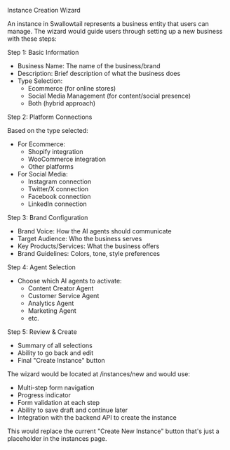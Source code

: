  Instance Creation Wizard

  An instance in Swallowtail represents a business
  entity that users can manage. The wizard would
  guide users through setting up a new business
  with these steps:

  Step 1: Basic Information

  - Business Name: The name of the business/brand
  - Description: Brief description of what the
  business does
  - Type Selection:
    - Ecommerce (for online stores)
    - Social Media Management (for content/social
  presence)
    - Both (hybrid approach)

  Step 2: Platform Connections

  Based on the type selected:
  - For Ecommerce:
    - Shopify integration
    - WooCommerce integration
    - Other platforms
  - For Social Media:
    - Instagram connection
    - Twitter/X connection
    - Facebook connection
    - LinkedIn connection

  Step 3: Brand Configuration

  - Brand Voice: How the AI agents should
  communicate
  - Target Audience: Who the business serves
  - Key Products/Services: What the business offers
  - Brand Guidelines: Colors, tone, style
  preferences

  Step 4: Agent Selection

  - Choose which AI agents to activate:
    - Content Creator Agent
    - Customer Service Agent
    - Analytics Agent
    - Marketing Agent
    - etc.

  Step 5: Review & Create

  - Summary of all selections
  - Ability to go back and edit
  - Final "Create Instance" button

  The wizard would be located at /instances/new and
   would use:
  - Multi-step form navigation
  - Progress indicator
  - Form validation at each step
  - Ability to save draft and continue later
  - Integration with the backend API to create the
  instance

  This would replace the current "Create New
  Instance" button that's just a placeholder in the
   instances page.